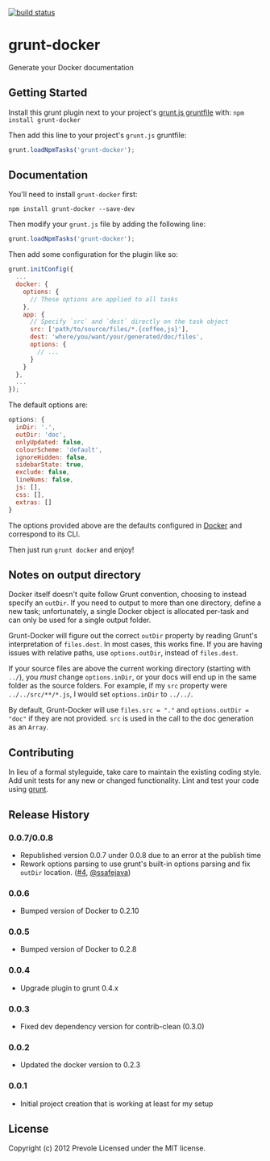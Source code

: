 [![build status](https://secure.travis-ci.org/Prevole/grunt-docker.png)](http://travis-ci.org/Prevole/grunt-docker)
# grunt-docker

Generate your Docker documentation

## Getting Started
Install this grunt plugin next to your project's [grunt.js gruntfile][getting_started] with: `npm install grunt-docker`

Then add this line to your project's `grunt.js` gruntfile:

```javascript
grunt.loadNpmTasks('grunt-docker');
```

[grunt]: https://github.com/cowboy/grunt
[getting_started]: https://github.com/cowboy/grunt/blob/master/docs/getting_started.md

## Documentation
You'll need to install `grunt-docker` first:

    npm install grunt-docker --save-dev

Then modify your `grunt.js` file by adding the following line:

```javascript
grunt.loadNpmTasks('grunt-docker');
```

Then add some configuration for the plugin like so:

```javascript
grunt.initConfig({
  ...
  docker: {
    options: {
      // These options are applied to all tasks
    },
    app: {
      // Specify `src` and `dest` directly on the task object
      src: ['path/to/source/files/*.{coffee,js}'],
      dest: 'where/you/want/your/generated/doc/files',
      options: {
        // ...
      }
    }
  },
  ...
});
```

The default options are:

```javascript
options: {
  inDir: '.',
  outDir: 'doc',
  onlyUpdated: false,
  colourScheme: 'default',
  ignoreHidden: false,
  sidebarState: true,
  exclude: false,
  lineNums: false,
  js: [],
  css: [],
  extras: []
}
```

The options provided above are the defaults configured in [Docker](https://github.com/jbt/docker) and
correspond to its CLI.

Then just run `grunt docker` and enjoy!

## Notes on output directory

Docker itself doesn't quite follow Grunt convention, choosing to instead specify an `outDir`.
If you need to output to more than one directory, define a new task; unfortunately, a single
Docker object is allocated per-task and can only be used for a single output folder.

Grunt-Docker will figure out the correct `outDir` property by reading Grunt's interpretation of
`files.dest`. In most cases, this works fine. If you are having issues with relative paths, use
`options.outDir`, instead of `files.dest`.

If your source files are above the current working directory (starting with `../`), you *must* change
`options.inDir`, or your docs will end up in the same folder as the source folders. For example, if
my `src` property were `../../src/**/*.js`, I would set `options.inDir` to `../../`.

By default, Grunt-Docker will use `files.src = "."` and `options.outDir = "doc"` if they are not
provided. `src` is used in the call to the doc generation as an `Array`.

## Contributing
In lieu of a formal styleguide, take care to maintain the existing coding style. Add unit tests for any new or changed functionality. Lint and test your code using [grunt][grunt].

## Release History

### 0.0.7/0.0.8
- Republished version 0.0.7 under 0.0.8 due to an error at the publish time
- Rework options parsing to use grunt's built-in options parsing and fix `outDir` location. ([#4](https://github.com/Prevole/grunt-docker/pull/4), [@ssafejava](https://github.com/ssafejava))

### 0.0.6
- Bumped version of Docker to 0.2.10

### 0.0.5
- Bumped version of Docker to 0.2.8

### 0.0.4
- Upgrade plugin to grunt 0.4.x

### 0.0.3
- Fixed dev dependency version for contrib-clean (0.3.0)

### 0.0.2
- Updated the docker version to 0.2.3

### 0.0.1
- Initial project creation that is working at least for my setup

## License
Copyright (c) 2012 Prevole
Licensed under the MIT license.
